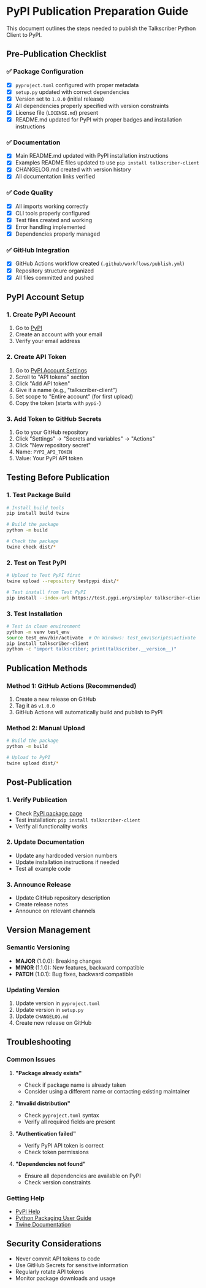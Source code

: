 # PyPI Publication Preparation Guide

This document outlines the steps needed to publish the Talkscriber Python Client to PyPI.

## Pre-Publication Checklist

### ✅ Package Configuration
- [x] `pyproject.toml` configured with proper metadata
- [x] `setup.py` updated with correct dependencies
- [x] Version set to `1.0.0` (initial release)
- [x] All dependencies properly specified with version constraints
- [x] License file (`LICENSE.md`) present
- [x] README.md updated for PyPI with proper badges and installation instructions

### ✅ Documentation
- [x] Main README.md updated with PyPI installation instructions
- [x] Examples README files updated to use `pip install talkscriber-client`
- [x] CHANGELOG.md created with version history
- [x] All documentation links verified

### ✅ Code Quality
- [x] All imports working correctly
- [x] CLI tools properly configured
- [x] Test files created and working
- [x] Error handling implemented
- [x] Dependencies properly managed

### ✅ GitHub Integration
- [x] GitHub Actions workflow created (`.github/workflows/publish.yml`)
- [x] Repository structure organized
- [x] All files committed and pushed

## PyPI Account Setup

### 1. Create PyPI Account
1. Go to [PyPI](https://pypi.org/account/register/)
2. Create an account with your email
3. Verify your email address

### 2. Create API Token
1. Go to [PyPI Account Settings](https://pypi.org/manage/account/)
2. Scroll to "API tokens" section
3. Click "Add API token"
4. Give it a name (e.g., "talkscriber-client")
5. Set scope to "Entire account" (for first upload)
6. Copy the token (starts with `pypi-`)

### 3. Add Token to GitHub Secrets
1. Go to your GitHub repository
2. Click "Settings" → "Secrets and variables" → "Actions"
3. Click "New repository secret"
4. Name: `PYPI_API_TOKEN`
5. Value: Your PyPI API token

## Testing Before Publication

### 1. Test Package Build
```bash
# Install build tools
pip install build twine

# Build the package
python -m build

# Check the package
twine check dist/*
```

### 2. Test on Test PyPI
```bash
# Upload to Test PyPI first
twine upload --repository testpypi dist/*

# Test install from Test PyPI
pip install --index-url https://test.pypi.org/simple/ talkscriber-client
```

### 3. Test Installation
```bash
# Test in clean environment
python -m venv test_env
source test_env/bin/activate  # On Windows: test_env\Scripts\activate
pip install talkscriber-client
python -c "import talkscriber; print(talkscriber.__version__)"
```

## Publication Methods

### Method 1: GitHub Actions (Recommended)
1. Create a new release on GitHub
2. Tag it as `v1.0.0`
3. GitHub Actions will automatically build and publish to PyPI

### Method 2: Manual Upload
```bash
# Build the package
python -m build

# Upload to PyPI
twine upload dist/*
```

## Post-Publication

### 1. Verify Publication
- Check [PyPI package page](https://pypi.org/project/talkscriber-client/)
- Test installation: `pip install talkscriber-client`
- Verify all functionality works

### 2. Update Documentation
- Update any hardcoded version numbers
- Update installation instructions if needed
- Test all example code

### 3. Announce Release
- Update GitHub repository description
- Create release notes
- Announce on relevant channels

## Version Management

### Semantic Versioning
- **MAJOR** (1.0.0): Breaking changes
- **MINOR** (1.1.0): New features, backward compatible
- **PATCH** (1.0.1): Bug fixes, backward compatible

### Updating Version
1. Update version in `pyproject.toml`
2. Update version in `setup.py`
3. Update `CHANGELOG.md`
4. Create new release on GitHub

## Troubleshooting

### Common Issues

1. **"Package already exists"**
   - Check if package name is already taken
   - Consider using a different name or contacting existing maintainer

2. **"Invalid distribution"**
   - Check `pyproject.toml` syntax
   - Verify all required fields are present

3. **"Authentication failed"**
   - Verify PyPI API token is correct
   - Check token permissions

4. **"Dependencies not found"**
   - Ensure all dependencies are available on PyPI
   - Check version constraints

### Getting Help
- [PyPI Help](https://pypi.org/help/)
- [Python Packaging User Guide](https://packaging.python.org/)
- [Twine Documentation](https://twine.readthedocs.io/)

## Security Considerations

- Never commit API tokens to code
- Use GitHub Secrets for sensitive information
- Regularly rotate API tokens
- Monitor package downloads and usage
